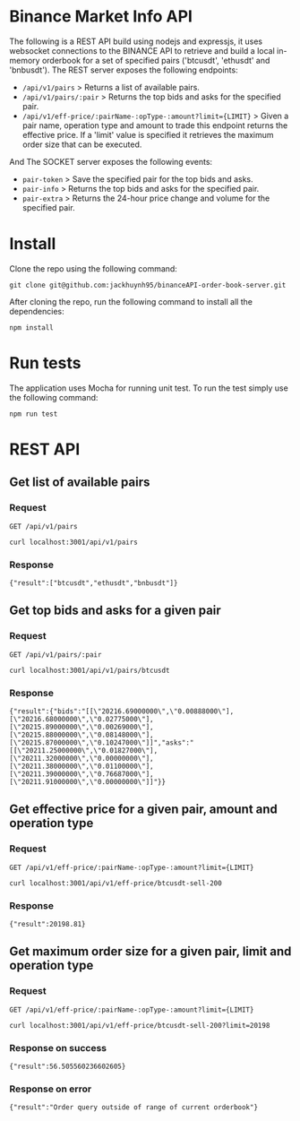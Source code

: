 # Binance Market Info API

The following is a REST API build using nodejs and expressjs, it uses websocket connections to the BINANCE API to retrieve and build a local in-memory orderbook for a set of specified pairs ('btcusdt', 'ethusdt' and 'bnbusdt'). The REST server exposes the following endpoints:
* `/api/v1/pairs` > Returns a list of available pairs.
* `/api/v1/pairs/:pair` > Returns the top bids and asks for the specified pair.
* `/api/v1/eff-price/:pairName-:opType-:amount?limit={LIMIT}` > Given a pair name, operation type and amount to trade this endpoint returns the effective price. If a 'limit' value is specified it retrieves the maximum order size that can be executed.

And The SOCKET server exposes the following events:
* `pair-token` > Save the specified pair for the top bids and asks.
* `pair-info` > Returns the top bids and asks for the specified pair.
* `pair-extra` > Returns the 24-hour price change and volume for the specified pair.

# Install

Clone the repo using the following command:
```
git clone git@github.com:jackhuynh95/binanceAPI-order-book-server.git
```

After cloning the repo, run the following command to install all the dependencies:
```
npm install
```

# Run tests
The application uses Mocha for running unit test. To run the test simply use the following command:
```
npm run test
```

# REST API

## Get list of available pairs
### Request
`GET /api/v1/pairs`

```
curl localhost:3001/api/v1/pairs
```

### Response

```
{"result":["btcusdt","ethusdt","bnbusdt"]}
```

## Get top bids and asks for a given pair
### Request
`GET /api/v1/pairs/:pair`

```
curl localhost:3001/api/v1/pairs/btcusdt
```

### Response
```
{"result":{"bids":"[[\"20216.69000000\",\"0.00888000\"],[\"20216.68000000\",\"0.02775000\"],[\"20215.89000000\",\"0.00269000\"],[\"20215.88000000\",\"0.08148000\"],[\"20215.87000000\",\"0.10247000\"]]","asks":"[[\"20211.25000000\",\"0.01827000\"],[\"20211.32000000\",\"0.00000000\"],[\"20211.38000000\",\"0.01100000\"],[\"20211.39000000\",\"0.76687000\"],[\"20211.91000000\",\"0.00000000\"]]"}}
```

## Get effective price for a given pair, amount and operation type
### Request
`GET /api/v1/eff-price/:pairName-:opType-:amount?limit={LIMIT} `

```
curl localhost:3001/api/v1/eff-price/btcusdt-sell-200
```

### Response
```
{"result":20198.81}
```

## Get maximum order size for a given pair, limit and operation type
### Request
`GET /api/v1/eff-price/:pairName-:opType-:amount?limit={LIMIT} `

```
curl localhost:3001/api/v1/eff-price/btcusdt-sell-200?limit=20198
```

### Response on success
```
{"result":56.505560236602605}
```

### Response on error
```
{"result":"Order query outside of range of current orderbook"}
```
